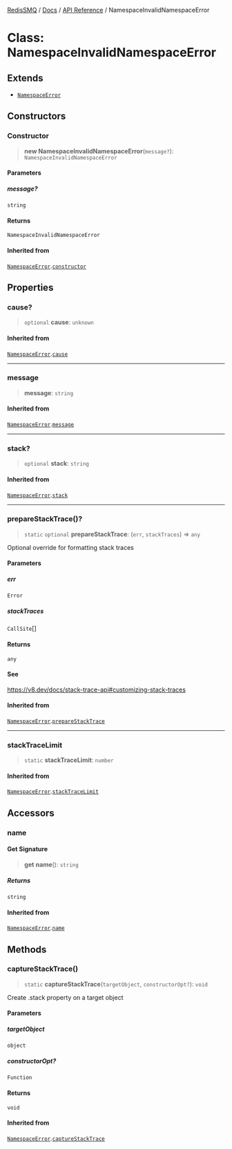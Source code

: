 [RedisSMQ](../../../README.md) / [Docs](../../README.md) / [API Reference](../README.md) / NamespaceInvalidNamespaceError

# Class: NamespaceInvalidNamespaceError

## Extends

- [`NamespaceError`](NamespaceError.md)

## Constructors

### Constructor

> **new NamespaceInvalidNamespaceError**(`message?`): `NamespaceInvalidNamespaceError`

#### Parameters

##### message?

`string`

#### Returns

`NamespaceInvalidNamespaceError`

#### Inherited from

[`NamespaceError`](NamespaceError.md).[`constructor`](NamespaceError.md#constructor)

## Properties

### cause?

> `optional` **cause**: `unknown`

#### Inherited from

[`NamespaceError`](NamespaceError.md).[`cause`](NamespaceError.md#cause)

***

### message

> **message**: `string`

#### Inherited from

[`NamespaceError`](NamespaceError.md).[`message`](NamespaceError.md#message)

***

### stack?

> `optional` **stack**: `string`

#### Inherited from

[`NamespaceError`](NamespaceError.md).[`stack`](NamespaceError.md#stack)

***

### prepareStackTrace()?

> `static` `optional` **prepareStackTrace**: (`err`, `stackTraces`) => `any`

Optional override for formatting stack traces

#### Parameters

##### err

`Error`

##### stackTraces

`CallSite`[]

#### Returns

`any`

#### See

https://v8.dev/docs/stack-trace-api#customizing-stack-traces

#### Inherited from

[`NamespaceError`](NamespaceError.md).[`prepareStackTrace`](NamespaceError.md#preparestacktrace)

***

### stackTraceLimit

> `static` **stackTraceLimit**: `number`

#### Inherited from

[`NamespaceError`](NamespaceError.md).[`stackTraceLimit`](NamespaceError.md#stacktracelimit)

## Accessors

### name

#### Get Signature

> **get** **name**(): `string`

##### Returns

`string`

#### Inherited from

[`NamespaceError`](NamespaceError.md).[`name`](NamespaceError.md#name)

## Methods

### captureStackTrace()

> `static` **captureStackTrace**(`targetObject`, `constructorOpt?`): `void`

Create .stack property on a target object

#### Parameters

##### targetObject

`object`

##### constructorOpt?

`Function`

#### Returns

`void`

#### Inherited from

[`NamespaceError`](NamespaceError.md).[`captureStackTrace`](NamespaceError.md#capturestacktrace)
